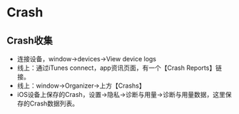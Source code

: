 # Crash
## Crash收集
* 连接设备，window->devices->View device logs    
* 线上：通过iTunes connect，app资讯页面，有一个【Crash Reports】链接。   
* 线上：window->Organizer->上方【Crashs】    
* iOS设备上保存的Crash，设置->隐私->诊断与用量->诊断与用量数据，这里保存的Crash数据列表。
